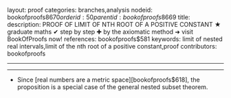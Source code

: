 layout: proof
categories: branches,analysis
nodeid: bookofproofs$8670
orderid: 50
parentid: bookofproofs$8669
title: 
description: PROOF OF LIMIT OF NTH ROOT OF A POSITIVE CONSTANT ★ graduate maths ✔ step by step ✚ by the axiomatic method ➜ visit BookOfProofs now!
references: bookofproofs$581
keywords: limit of nested real intervals,limit of the nth root of a positive constant,proof
contributors: bookofproofs

---


---

* Since [real numbers are a metric space][bookofproofs$618], the proposition is a special case of the general nested subset theorem.
